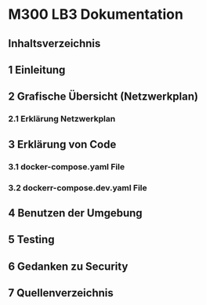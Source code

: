 # M300 LB3 Dokumentation

## Inhaltsverzeichnis


## 1 Einleitung


## 2 Grafische Übersicht (Netzwerkplan)

### 2.1 Erklärung Netzwerkplan


## 3 Erklärung von Code

### 3.1 docker-compose.yaml File

### 3.2 dockerr-compose.dev.yaml File

## 4 Benutzen der Umgebung


## 5 Testing


## 6 Gedanken zu Security


## 7 Quellenverzeichnis

